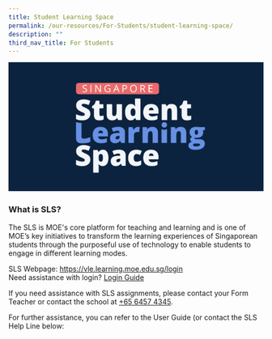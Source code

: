 ```yaml
---
title: Student Learning Space
permalink: /our-resources/For-Students/student-learning-space/
description: ""
third_nav_title: For Students
---
```

![](/images/SLS%20logo.png)

<h3>What is SLS?</h3>
The SLS is MOE's core platform for teaching and learning and is one of MOE’s key initiatives to transform the learning experiences of Singaporean students through the purposeful use of technology to enable students to engage in different learning modes.

SLS Webpage: <a href="https://vle.learning.moe.edu.sg/login" target="_blank">https://vle.learning.moe.edu.sg/login</a><br>
Need assistance with login? [Login Guide](/files/SLS%20Account%20Management%20-%20Guide%20for%20Students%20(Pri).pdf)

If you need assistance with SLS assignments, please contact your Form Teacher or contact the school at [+65 6457 4345](tel:+6564574345).

For further assistance, you can refer to the User Guide (or contact the SLS Help Line below: